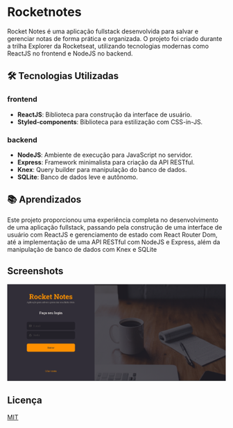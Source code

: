 # Rocketnotes

Rocket Notes é uma aplicação fullstack desenvolvida para salvar e gerenciar notas de forma prática e organizada. O projeto foi criado durante a trilha Explorer da Rocketseat, utilizando tecnologias modernas como ReactJS no frontend e NodeJS no backend.

## 🛠️  Tecnologias Utilizadas

### frontend
- **ReactJS**: Biblioteca para construção da interface de usuário.
- **Styled-components**: Biblioteca para estilização com CSS-in-JS.

### backend
- **NodeJS**: Ambiente de execução para JavaScript no servidor.
- **Express**: Framework minimalista para criação da API RESTful.
- **Knex**: Query builder para manipulação do banco de dados.
- **SQLite**: Banco de dados leve e autônomo.

## 📚 Aprendizados

Este projeto proporcionou uma experiência completa no desenvolvimento de uma aplicação fullstack, passando pela construção de uma interface de usuário com ReactJS e gerenciamento de estado com React Router Dom, até a implementação de uma API RESTful com NodeJS e Express, além da manipulação de banco de dados com Knex e SQLite

## Screenshots

![App Screenshot](/screenshot.png)

## Licença

[MIT](https://choosealicense.com/licenses/mit/)

